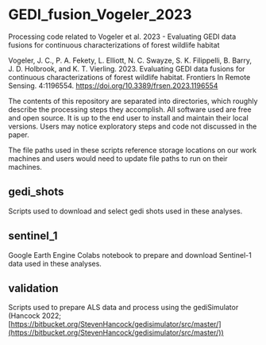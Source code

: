 # GEDI_fusion_Vogeler_2023
Processing code related to Vogeler et al. 2023 - Evaluating GEDI data fusions for continuous characterizations of forest wildlife habitat

Vogeler, J. C., P. A. Fekety, L. Elliott, N. C. Swayze, S. K. Filippelli, B. Barry, J. D. Holbrook, and K. T. Vierling. 2023. Evaluating GEDI data fusions for continuous characterizations of forest wildlife habitat. Frontiers In Remote Sensing. 4:1196554. https://doi.org/10.3389/frsen.2023.1196554

The contents of this repository are separated into directories, which roughly describe the processing steps they accomplish. All software used are free and open source. It is up to the end user to install and maintain their local versions.
Users may notice exploratory steps and code not discussed in the paper.

The file paths used in these scripts reference storage locations on our work machines and users would need to update file paths to run on their machines.  

## gedi_shots
Scripts used to download and select gedi shots used in these analyses.  

## sentinel_1
Google Earth Engine Colabs notebook to prepare and download Sentinel-1 data used in these analyses.  

## validation
Scripts used to prepare ALS data and process using the gediSimulator (Hancock 2022; [https://bitbucket.org/StevenHancock/gedisimulator/src/master/](https://bitbucket.org/StevenHancock/gedisimulator/src/master/))  


